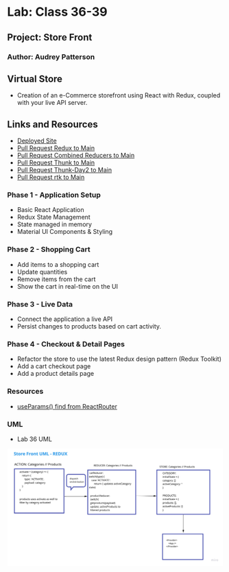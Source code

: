 # Lab: Class 36-39

## Project: Store Front

### Author: Audrey Patterson

## Virtual Store

- Creation of an e-Commerce storefront using React with Redux, coupled with your live API server.

## Links and Resources

- [Deployed Site](https://nervous-ritchie-ae064d.netlify.app/)
- [Pull Request Redux to Main](https://github.com/arpatterson31/storefront/pull/1)
- [Pull Request Combined Reducers to Main](https://github.com/arpatterson31/storefront/pull/2)
- [Pull Request Thunk to Main](https://github.com/arpatterson31/storefront/pull/3)
- [Pull Request Thunk-Day2 to Main](https://github.com/arpatterson31/storefront/pull/4)
- [Pull Request rtk to Main](https://github.com/arpatterson31/storefront/pull/7)

### Phase 1 - Application Setup

- Basic React Application
- Redux State Management
- State managed in memory
- Material UI Components & Styling

### Phase 2 - Shopping Cart

- Add items to a shopping cart
- Update quantities
- Remove items from the cart
- Show the cart in real-time on the UI

### Phase 3 - Live Data

- Connect the application a live API
- Persist changes to products based on cart activity.

### Phase 4 - Checkout & Detail Pages

- Refactor the store to use the latest Redux design pattern (Redux Toolkit)
- Add a cart checkout page
- Add a product details page

### Resources

- [useParams() find from ReactRouter](https://reactrouter.com/web/example/url-params)

### UML

- Lab 36 UML

![Lab 36 UML](src/assets/lab36-uml.jpg)
